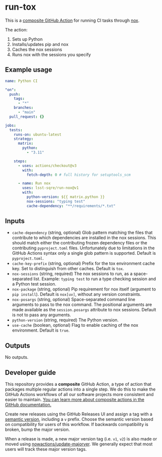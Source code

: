 # run-tox

This is a [composite GitHub Action](https://docs.github.com/en/actions/creating-actions/creating-a-composite-action) for running CI tasks through [nox](https://nox.thea.codes/en/stable/).

The action:

1. Sets up Python
2. Installs/updates pip and nox
3. Caches the nox sessions
4. Runs nox with the sessions you specify

## Example usage

```yaml
name: Python CI

"on":
  push:
    tags:
      - "*"
    branches:
      - "main"
  pull_request: {}

jobs:
  tests:
    runs-on: ubuntu-latest
    strategy:
      matrix:
        python:
          - "3.11"

    steps:
      - uses: actions/checkout@v3
        with:
          fetch-depth: 0 # full history for setuptools_scm

      - name: Run nox
        uses: lsst-sqre/run-nox@v1
        with:
          python-version: ${{ matrix.python }}
          nox-sessions: "typing test"
          cache-dependency: "**/requirements/*.txt"
```

## Inputs

- `cache-dependency` (string, optional) Glob pattern matching the files that contribute to which dependencies are installed in the nox sessions. This should match either the contributing frozen dependency files or the contributing `pyproject.toml` files. Unfortunately due to limitations in the GitHub Actions syntax only a single glob pattern is supported. Default is `pyproject.toml`.
- `cache-key-prefix` (string, optional) Prefix for the tox environment cache key. Set to distinguish from other caches. Default is `tox`.
- `nox-sessions` (string, required) The nox sessions to run, as a space-separated list. Example: `typing test` to run a type checking session and a Python test session.
- `nox-package` (string, optional) Pip requirement for nox itself (argument to `pip install`). Default is `nox[uv]`, without any version constraints.
- `nox-posargs` (string, optional) Space-separated command line arguments to pass to the nox command. The positional arguments are made available as the `session.posargs` attribute to nox sessions. Default is not to pass any arguments.
- `python-version` (string, required) The Python version.
- `use-cache` (boolean, optional) Flag to enable caching of the nox environment. Default is `true`.

## Outputs

No outputs.

## Developer guide

This repository provides a **composite** GitHub Action, a type of action that packages multiple regular actions into a single step.
We do this to make the GitHub Actions workflows of all our software projects more consistent and easier to maintain.
[You can learn more about composite actions in the GitHub documentation.](https://docs.github.com/en/actions/creating-actions/creating-a-composite-action)

Create new releases using the GitHub Releases UI and assign a tag with a [semantic version](https://semver.org), including a `v` prefix. Choose the semantic version based on compatibility for users of this workflow. If backwards compatibility is broken, bump the major version.

When a release is made, a new major version tag (i.e. `v1`, `v2`) is also made or moved using [nowactions/update-majorver](https://github.com/marketplace/actions/update-major-version).
We generally expect that most users will track these major version tags.
